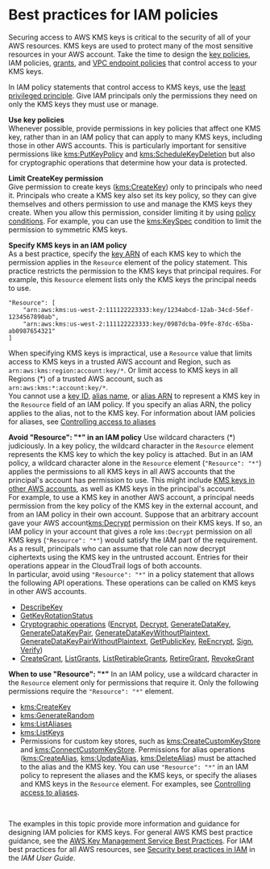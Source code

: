 # Best practices for IAM policies<a name="iam-policies-best-practices"></a>

Securing access to AWS KMS keys is critical to the security of all of your AWS resources\. KMS keys are used to protect many of the most sensitive resources in your AWS account\. Take the time to design the [key policies](key-policies.md), IAM policies, [grants](grants.md), and [VPC endpoint policies](kms-vpc-endpoint.md#vpce-policy) that control access to your KMS keys\.

In IAM policy statements that control access to KMS keys, use the [least privileged principle](https://docs.aws.amazon.com/IAM/latest/UserGuide/best-practices.html#grant-least-privilege)\. Give IAM principals only the permissions they need on only the KMS keys they must use or manage\.

**Use key policies**  
Whenever possible, provide permissions in key policies that affect one KMS key, rather than in an IAM policy that can apply to many KMS keys, including those in other AWS accounts\. This is particularly important for sensitive permissions like [kms:PutKeyPolicy](https://docs.aws.amazon.com/kms/latest/APIReference/API_PutKeyPolicy.html) and [kms:ScheduleKeyDeletion](https://docs.aws.amazon.com/kms/latest/APIReference/API_ScheduleKeyDeletion.html) but also for cryptographic operations that determine how your data is protected\.

**Limit CreateKey permission**  
Give permission to create keys \([kms:CreateKey](https://docs.aws.amazon.com/kms/latest/APIReference/API_CreateKey.html)\) only to principals who need it\. Principals who create a KMS key also set its key policy, so they can give themselves and others permission to use and manage the KMS keys they create\. When you allow this permission, consider limiting it by using [policy conditions](policy-conditions.md)\. For example, you can use the [kms:KeySpec](policy-conditions.md#conditions-kms-key-spec) condition to limit the permission to symmetric KMS keys\.

**Specify KMS keys in an IAM policy**  
As a best practice, specify the [key ARN](concepts.md#key-id-key-ARN) of each KMS key to which the permission applies in the `Resource` element of the policy statement\. This practice restricts the permission to the KMS keys that principal requires\. For example, this `Resource` element lists only the KMS keys the principal needs to use\.  

```
"Resource": [
    "arn:aws:kms:us-west-2:111122223333:key/1234abcd-12ab-34cd-56ef-1234567890ab",
    "arn:aws:kms:us-west-2:111122223333:key/0987dcba-09fe-87dc-65ba-ab0987654321"
]
```
When specifying KMS keys is impractical, use a `Resource` value that limits access to KMS keys in a trusted AWS account and Region, such as `arn:aws:kms:region:account:key/*`\. Or limit access to KMS keys in all Regions \(\*\) of a trusted AWS account, such as `arn:aws:kms:*:account:key/*`\.  
You cannot use a [key ID](concepts.md#key-id-key-id), [alias name](concepts.md#key-id-alias-name), or [alias ARN](concepts.md#key-id-alias-ARN) to represent a KMS key in the `Resource` field of an IAM policy\. If you specify an alias ARN, the policy applies to the alias, not to the KMS key\. For information about IAM policies for aliases, see [Controlling access to aliases](alias-access.md)

**Avoid "Resource": "\*" in an IAM policy**  <a name="avoid-resource-star"></a>
Use wildcard characters \(\*\) judiciously\. In a key policy, the wildcard character in the `Resource` element represents the KMS key to which the key policy is attached\. But in an IAM policy, a wildcard character alone in the `Resource` element \(`"Resource": "*"`\) applies the permissions to all KMS keys in all AWS accounts that the principal's account has permission to use\. This might include [KMS keys in other AWS accounts](key-policy-modifying-external-accounts.md), as well as KMS keys in the principal's account\.  
For example, to use a KMS key in another AWS account, a principal needs permission from the key policy of the KMS key in the external account, and from an IAM policy in their own account\. Suppose that an arbitrary account gave your AWS account[kms:Decrypt](https://docs.aws.amazon.com/kms/latest/APIReference/API_Decrypt.html) permission on their KMS keys\. If so, an IAM policy in your account that gives a role `kms:Decrypt` permission on all KMS keys \(`"Resource": "*"`\) would satisfy the IAM part of the requirement\. As a result, principals who can assume that role can now decrypt ciphertexts using the KMS key in the untrusted account\. Entries for their operations appear in the CloudTrail logs of both accounts\.  
In particular, avoid using `"Resource": "*"` in a policy statement that allows the following API operations\. These operations can be called on KMS keys in other AWS accounts\.  
+ [DescribeKey](https://docs.aws.amazon.com/kms/latest/APIReference/API_DescribeKey.html)
+ [GetKeyRotationStatus](https://docs.aws.amazon.com/kms/latest/APIReference/API_GetKeyRotationStatus.html)
+ [Cryptographic operations](concepts.md#cryptographic-operations) \([Encrypt](https://docs.aws.amazon.com/kms/latest/APIReference/API_Encrypt.html), [Decrypt](https://docs.aws.amazon.com/kms/latest/APIReference/API_Decrypt.html), [GenerateDataKey](https://docs.aws.amazon.com/kms/latest/APIReference/API_GenerateDataKey.html), [GenerateDataKeyPair](https://docs.aws.amazon.com/kms/latest/APIReference/API_GenerateDataKeyPair.html), [GenerateDataKeyWithoutPlaintext](https://docs.aws.amazon.com/kms/latest/APIReference/API_GenerateDataKeyWithoutPlaintext.html), [GenerateDataKeyPairWithoutPlaintext](https://docs.aws.amazon.com/kms/latest/APIReference/API_GenerateDataKeyPairWithoutPlaintext.html), [GetPublicKey](https://docs.aws.amazon.com/kms/latest/APIReference/API_GetPublicKey.html), [ReEncrypt](https://docs.aws.amazon.com/kms/latest/APIReference/API_ReEncrypt.html), [Sign](https://docs.aws.amazon.com/kms/latest/APIReference/API_Sign.html), [Verify](https://docs.aws.amazon.com/kms/latest/APIReference/API_Verify.html)\)
+ [CreateGrant](https://docs.aws.amazon.com/kms/latest/APIReference/API_CreateGrant.html), [ListGrants](https://docs.aws.amazon.com/kms/latest/APIReference/API_ListGrants.html), [ListRetirableGrants](https://docs.aws.amazon.com/kms/latest/APIReference/API_ListRetirableGrants.html), [RetireGrant](https://docs.aws.amazon.com/kms/latest/APIReference/API_RetireGrant.html), [RevokeGrant](https://docs.aws.amazon.com/kms/latest/APIReference/API_RevokeGrant.html)

**When to use "Resource": "\*"**  <a name="require-resource-star"></a>
In an IAM policy, use a wildcard character in the `Resource` element only for permissions that require it\. Only the following permissions require the `"Resource": "*"` element\.  
+ [kms:CreateKey](https://docs.aws.amazon.com/kms/latest/APIReference/API_CreateKey.html)
+ [kms:GenerateRandom](https://docs.aws.amazon.com/kms/latest/APIReference/API_GenerateRandom.html)
+ [kms:ListAliases](https://docs.aws.amazon.com/kms/latest/APIReference/API_ListAliases.html)
+ [kms:ListKeys](https://docs.aws.amazon.com/kms/latest/APIReference/API_ListKeys.html)
+ Permissions for custom key stores, such as [kms:CreateCustomKeyStore](https://docs.aws.amazon.com/kms/latest/APIReference/API_CreateCustomKeyStore.html) and [kms:ConnectCustomKeyStore](https://docs.aws.amazon.com/kms/latest/APIReference/API_ConnectCustomKeyStore.html)\.
Permissions for alias operations \([kms:CreateAlias](https://docs.aws.amazon.com/kms/latest/APIReference/API_CreateAlias.html), [kms:UpdateAlias](https://docs.aws.amazon.com/kms/latest/APIReference/API_UpdateAlias.html), [kms:DeleteAlias](https://docs.aws.amazon.com/kms/latest/APIReference/API_DeleteAlias.html)\) must be attached to the alias and the KMS key\. You can use `"Resource": "*"` in an IAM policy to represent the aliases and the KMS keys, or specify the aliases and KMS keys in the `Resource` element\. For examples, see [Controlling access to aliases](alias-access.md)\.

 

The examples in this topic provide more information and guidance for designing IAM policies for KMS keys\. For general AWS KMS best practice guidance, see the [AWS Key Management Service Best Practices](https://docs.aws.amazon.com/whitepapers/latest/kms-best-practices/)\. For IAM best practices for all AWS resources, see [Security best practices in IAM](https://docs.aws.amazon.com/IAM/latest/UserGuide/best-practices.html) in the *IAM User Guide*\.